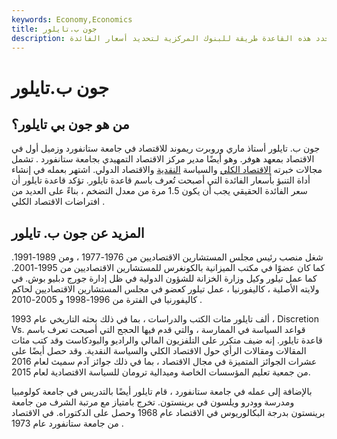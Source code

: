 ```yaml
---
keywords: Economy,Economics
title: جون ب.تايلور
description: أستاذ اقتصاد وخبير في السياسة النقدية. اشتهر جون ب. تايلور بالورقة التي قدمها في عام 1993 والتي تحدد قاعدة تايلور. تحدد هذه القاعدة طريقة للبنوك المركزية لتحديد أسعار الفائدة.
---
```


# جون ب.تايلور
## من هو جون بي تايلور؟

جون ب. تايلور أستاذ ماري وروبرت ريموند للاقتصاد في جامعة ستانفورد وزميل أول في الاقتصاد بمعهد هوفر. وهو أيضًا مدير مركز الاقتصاد التمهيدي بجامعة ستانفورد . تشمل مجالات خبرته [الاقتصاد الكلي](/macroeconomics) والسياسة [النقدية](/monetarypolicy) والاقتصاد الدولي. اشتهر بعمله في إنشاء أداة التنبؤ بأسعار الفائدة التي أصبحت تُعرف باسم قاعدة تايلور. تؤكد قاعدة تايلور أن سعر الفائدة الحقيقي يجب أن يكون 1.5 مرة من معدل التضخم ، بناءً على العديد من افتراضات الاقتصاد الكلي .

## المزيد عن جون ب. تايلور

شغل منصب رئيس مجلس المستشارين الاقتصاديين من 1976-1977 ، ومن 1989-1991. كما كان عضوًا في مكتب الميزانية بالكونغرس للمستشارين الاقتصاديين من 1995-2001. كما عمل تيلور وكيل وزارة الخزانة للشؤون الدولية في ظل إدارة جورج دبليو بوش. في ولايته الأصلية ، كاليفورنيا ، عمل تيلور كعضو في مجلس المستشارين الاقتصاديين لحاكم كاليفورنيا في الفترة من 1996-1998 و 2005-2010 .

ألف تايلور مئات الكتب والدراسات ، بما في ذلك بحثه التاريخي عام 1993 ، Discretion Vs. قواعد السياسة في الممارسة ، والتي قدم فيها الحجج التي أصبحت تعرف باسم قاعدة تايلور. إنه ضيف متكرر على التلفزيون المالي والراديو والبودكاست وقد كتب مئات المقالات ومقالات الرأي حول الاقتصاد الكلي والسياسة النقدية. وقد حصل أيضًا على عشرات الجوائز المتميزة في مجال الاقتصاد ، بما في ذلك جوائز آدم سميث لعام 2016 من جمعية تعليم المؤسسات الخاصة وميدالية ترومان للسياسة الاقتصادية لعام 2015.

بالإضافة إلى عمله في جامعة ستانفورد ، قام تايلور أيضًا بالتدريس في جامعة كولومبيا ومدرسة وودرو ويلسون في برينستون. تخرج بامتياز مع مرتبة الشرف من جامعة برينستون بدرجة البكالوريوس في الاقتصاد عام 1968 وحصل على الدكتوراه. في الاقتصاد من جامعة ستانفورد عام 1973 .

